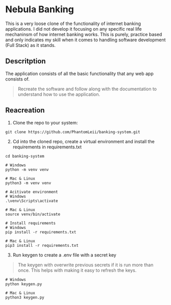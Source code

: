 # Nebula Banking

This is a very loose clone of the functionality of internet banking applications. I did not develop it focusing on any specific real life mechaninsm of how internet banking works. This is purely, practice based and only indicates my skill when it comes to handling software development (Full Stack) as it stands.

## Descritption
The application consists of all the basic functionality that any web app consists of.

> Recreate the software and follow along with the documentation to understand how to use the application.

## Reacreation
1. Clone the repo to your system:
```shell
git clone https://github.com/PhantomLeii/banking-system.git
```
2. Cd into the cloned repo, create a virtual environment and install the requirements in requirements.txt
```shell
cd banking-system

# Windows
python -m venv venv

# Mac & Linux
python3 -m venv venv

# Acitivate environment
# Windows
.\venv\Scripts\activate

# Mac & Linux
source venv/bin/activate

# Install requirements
# Windows
pip install -r requirements.txt

# Mac & Linux
pip3 install -r requirements.txt
```
3. Run keygen to create a .env file with a secret key
  > The keygen with overwrite previous secrets if it is run more than once. This helps with making it easy to refresh the keys.
  ```shell
  # Windows
  python keygen.py

  # Mac & Linux
  python3 keygen.py
  ```
